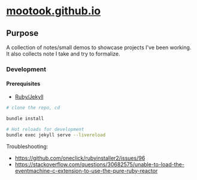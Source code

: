 # [mootook.github.io](https://mootook.github.io/)

## Purpose

A collection of notes/small demos to showcase projects I've been working. It also collects note I take and try to formalize.

### Development

#### Prerequisites
- [Ruby/Jekyll](https://jekyllrb.com/docs/installation/windows/)

```bash
# clone the repo, cd

bundle install

# Hot reloads for development
bundle exec jekyll serve --livereload
```

Troubleshooting:
- https://github.com/oneclick/rubyinstaller2/issues/96  
- https://stackoverflow.com/questions/30682575/unable-to-load-the-eventmachine-c-extension-to-use-the-pure-ruby-reactor 
